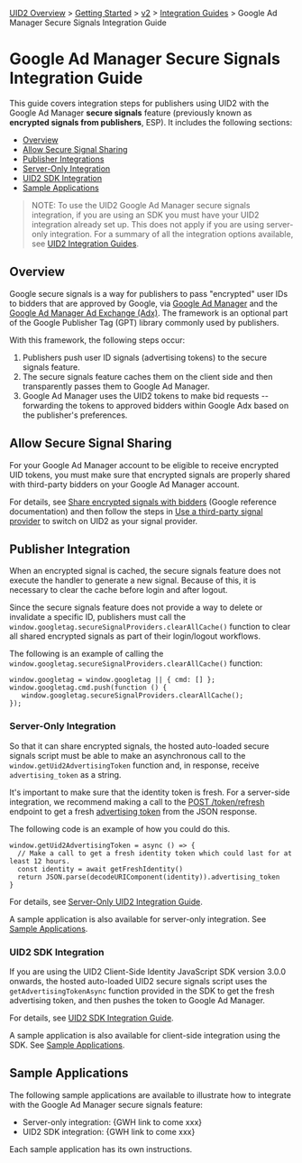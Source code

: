 [UID2 Overview](../../../README.md) > [Getting Started](../../README.md) > [v2](../README.md) > [Integration Guides](README.md) > Google Ad Manager Secure Signals Integration Guide

# Google Ad Manager Secure Signals Integration Guide

This guide covers integration steps for publishers using UID2 with the Google Ad Manager **secure signals** feature (previously known as **encrypted signals from publishers**, ESP). It includes the following sections:

* [Overview](#overview)
* [Allow Secure Signal Sharing](#allow-secure-signal-sharing)
* [Publisher Integrations](#publisher-integration)
* [Server-Only Integration](#server-only-integration)
* [UID2 SDK Integration](#uid2-sdk-integration)
* [Sample Applications](#sample-applications)

>NOTE: To use the UID2 Google Ad Manager secure signals integration, if you are using an SDK you must have your UID2 integration already set up. This does not apply if you are using server-only integration. For a summary of all the integration options available, see [UID2 Integration Guides](README.md).

## Overview

Google secure signals is a way for publishers to pass "encrypted" user IDs to bidders that are approved by Google, via [Google Ad Manager](https://admanager.google.com/home/) and the [Google Ad Manager Ad Exchange (Adx)](https://support.google.com/admanager/answer/6321605?hl=en). The framework is an optional part of the Google Publisher Tag (GPT) library commonly used by publishers.

With this framework, the following steps occur:

1. Publishers push user ID signals (advertising tokens) to the secure signals feature.
2. The secure signals feature caches them on the client side and then transparently passes them to Google Ad Manager.
3. Google Ad Manager uses the UID2 tokens to make bid requests -- forwarding the tokens to approved bidders within Google Adx based on the publisher's preferences.

## Allow Secure Signal Sharing

For your Google Ad Manager account to be eligible to receive encrypted UID tokens, you must make sure that encrypted signals are properly shared with third-party bidders on your Google Ad Manager account.

For details, see [Share encrypted signals with bidders](https://support.google.com/admanager/answer/10488752) (Google reference documentation) and then follow the steps in [Use a third-party signal provider](https://developers.google.com/interactive-media-ads/docs/sdks/html5/client-side/securesignals) to switch on UID2 as your signal provider.

## Publisher Integration

When an encrypted signal is cached, the secure signals feature does not execute the handler to generate a new signal. Because of this, it is necessary to clear the cache before login and after logout.

Since the secure signals feature does not provide a way to delete or invalidate a specific ID, publishers must call the `window.googletag.secureSignalProviders.clearAllCache()` function to clear all shared encrypted signals as part of their login/logout workflows.

The following is an example of calling the `window.googletag.secureSignalProviders.clearAllCache()` function:

```
window.googletag = window.googletag || { cmd: [] }; 
window.googletag.cmd.push(function () { 
   window.googletag.secureSignalProviders.clearAllCache(); 
});
```

### Server-Only Integration

So that it can share encrypted signals, the hosted auto-loaded secure signals script must be able to make an asynchronous call to the `window.getUid2AdvertisingToken` function and, in response, receive `advertising_token` as a string.

It's important to make sure that the identity token is fresh. For a server-side integration, we recommend making a call to the [POST /token/refresh](../endpoints/post-token-refresh.md#post-tokenrefresh) endpoint to get a fresh [advertising token](../endpoints/post-token-refresh.md#decrypted-json-response-format) from the JSON response.

The following code is an example of how you could do this.

```
window.getUid2AdvertisingToken = async () => {
  // Make a call to get a fresh identity token which could last for at least 12 hours.
  const identity = await getFreshIdentity()
  return JSON.parse(decodeURIComponent(identity)).advertising_token
}
```

For details, see [Server-Only UID2 Integration Guide](#custom-publisher-integration.md).

A sample application is also available for server-only integration. See [Sample Applications](#sample-applications).

### UID2 SDK Integration

If you are using the UID2 Client-Side Identity JavaScript SDK version 3.0.0 onwards, the hosted auto-loaded UID2 secure signals script uses the `getAdvertisingTokenAsync` function provided in the SDK to get the fresh advertising token, and then pushes the token to Google Ad Manager.

For details, see [UID2 SDK Integration Guide](#publisher-client-side.md).

A sample application is also available for client-side integration using the SDK. See [Sample Applications](#sample-applications).

## Sample Applications

The following sample applications are available to illustrate how to integrate with the Google Ad Manager secure signals feature:
- Server-only integration: {GWH link to come xxx}
- UID2 SDK integration: {GWH link to come xxx}

Each sample application has its own instructions.
